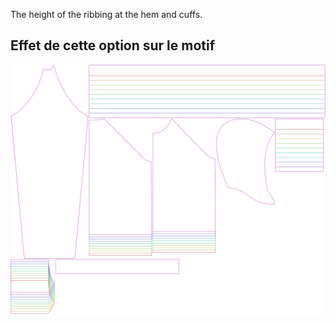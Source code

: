 
The height of the ribbing at the hem and cuffs.


## Effet de cette option sur le motif
![This image shows the effect of this option by superimposing several variants that have a different value for this option](hugo_ribbingheight_sample.svg "Effect of this option on the pattern")
